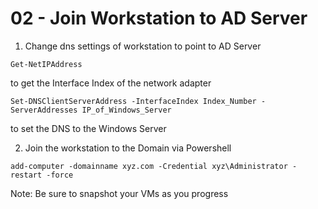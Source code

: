 # 02 - Join Workstation to AD Server

1. Change dns settings of workstation to point to AD Server
```shell
Get-NetIPAddress
```
to get the Interface Index of the network adapter
```shell
Set-DNSClientServerAddress -InterfaceIndex Index_Number -ServerAddresses IP_of_Windows_Server
```
to set the DNS to the Windows Server

2. Join the workstation to the Domain via Powershell
```shell
add-computer -domainname xyz.com -Credential xyz\Administrator -restart -force
```

Note: Be sure to snapshot your VMs as you progress